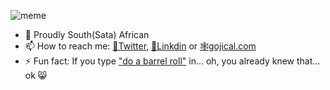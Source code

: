 ![meme](https://bit.ly/funky_sauce)
* 🎉 Proudly South(Sata) African
* 📫 How to reach me: [🐤Twitter](https://twitter.com/gojical),  [📘Linkdin](https://linkedin.com/in/gojical) or [🕸gojical.com](https://gojical.com)
* ⚡ Fun fact: If you type ["do a barrel roll"](https://bit.ly/cdf_gh_dabr) in... oh, you already knew that... ok 😸

<!--
**howzitcal/howzitcal** is a ✨ _special_ ✨ repository because its `README.md` (this file) appears on your GitHub profile.

Here are some ideas to get you started:

- 🔭 I’m currently working on ...
- 🌱 I’m currently learning ...
- 👯 I’m looking to collaborate on ...
- 🤔 I’m looking for help with ...
- 💬 Ask me about ...
- 📫 How to reach me: ...
- 😄 Pronouns: ...
- ⚡ Fun fact: ...
-->
